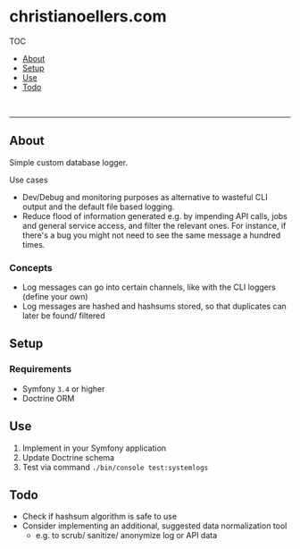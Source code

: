 # christianoellers.com

TOC

- [About](#about)
- [Setup](#setup)
- [Use](#use)
- [Todo](#todo)

<br>

---

## About

Simple custom database logger.

Use cases

- Dev/Debug and monitoring purposes as alternative to wasteful CLI output and the default file based logging.
- Reduce flood of information generated e.g. by impending API calls, jobs and general service access,
  and filter the relevant ones. For instance, if there's a bug you might not need to see the same message a hundred times.

### Concepts

- Log messages can go into certain channels, like with the CLI loggers (define your own)
- Log messages are hashed and hashsums stored, so that duplicates can later be found/ filtered

## Setup

### Requirements

- Symfony `3.4` or higher
- Doctrine ORM

## Use

1. Implement in your Symfony application
2. Update Doctrine schema
3. Test via command `./bin/console test:systemlogs`

## Todo

- Check if hashsum algorithm is safe to use
- Consider implementing an additional, suggested data normalization tool
  - e.g. to scrub/ sanitize/ anonymize log or API data
